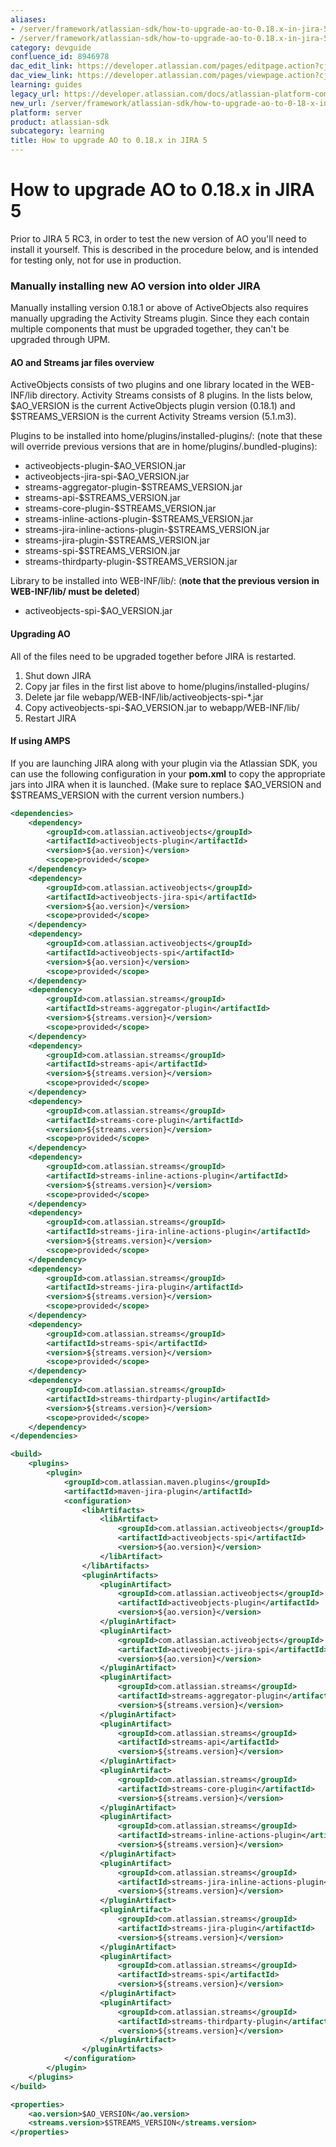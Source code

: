 ```yaml
---
aliases:
- /server/framework/atlassian-sdk/how-to-upgrade-ao-to-0.18.x-in-jira-5-8946978.html
- /server/framework/atlassian-sdk/how-to-upgrade-ao-to-0.18.x-in-jira-5-8946978.md
category: devguide
confluence_id: 8946978
dac_edit_link: https://developer.atlassian.com/pages/editpage.action?cjm=wozere&pageId=8946978
dac_view_link: https://developer.atlassian.com/pages/viewpage.action?cjm=wozere&pageId=8946978
learning: guides
legacy_url: https://developer.atlassian.com/docs/atlassian-platform-common-components/active-objects/ao-0-18-x-upgrade-guide/how-to-upgrade-ao-to-0-18-x-in-jira-5
new_url: /server/framework/atlassian-sdk/how-to-upgrade-ao-to-0-18-x-in-jira-5
platform: server
product: atlassian-sdk
subcategory: learning
title: How to upgrade AO to 0.18.x in JIRA 5
---
```

# How to upgrade AO to 0.18.x in JIRA 5

Prior to JIRA 5 RC3, in order to test the new version of AO you'll need to install it yourself. This is described in the procedure below, and is intended for testing only, not for use in production.

### Manually installing new AO version into older JIRA

Manually installing version 0.18.1 or above of ActiveObjects also requires manually upgrading the Activity Streams plugin. Since they each contain multiple components that must be upgraded together, they can't be upgraded through UPM.

#### AO and Streams jar files overview

ActiveObjects consists of two plugins and one library located in the WEB-INF/lib directory. Activity Streams consists of 8 plugins. In the lists below, $AO\_VERSION is the current ActiveObjects plugin version (0.18.1) and $STREAMS\_VERSION is the current Activity Streams version (5.1.m3).

Plugins to be installed into home/plugins/installed-plugins/: (note that these will override previous versions that are in home/plugins/.bundled-plugins):

-   activeobjects-plugin-$AO\_VERSION.jar
-   activeobjects-jira-spi-$AO\_VERSION.jar
-   streams-aggregator-plugin-$STREAMS\_VERSION.jar
-   streams-api-$STREAMS\_VERSION.jar
-   streams-core-plugin-$STREAMS\_VERSION.jar
-   streams-inline-actions-plugin-$STREAMS\_VERSION.jar
-   streams-jira-inline-actions-plugin-$STREAMS\_VERSION.jar
-   streams-jira-plugin-$STREAMS\_VERSION.jar
-   streams-spi-$STREAMS\_VERSION.jar
-   streams-thirdparty-plugin-$STREAMS\_VERSION.jar

Library to be installed into WEB-INF/lib/: (**note that the previous version in WEB-INF/lib/ must be deleted**)

-   activeobjects-spi-$AO\_VERSION.jar

#### Upgrading AO

All of the files need to be upgraded together before JIRA is restarted.

1.  Shut down JIRA
2.  Copy jar files in the first list above to home/plugins/installed-plugins/
3.  Delete jar file webapp/WEB-INF/lib/activeobjects-spi-\*.jar
4.  Copy activeobjects-spi-$AO\_VERSION.jar to webapp/WEB-INF/lib/
5.  Restart JIRA

#### If using AMPS

If you are launching JIRA along with your plugin via the Atlassian SDK, you can use the following configuration in your **pom.xml** to copy the appropriate jars into JIRA when it is launched. (Make sure to replace $AO\_VERSION and $STREAMS\_VERSION with the current version numbers.)

``` xml
<dependencies>
    <dependency>
        <groupId>com.atlassian.activeobjects</groupId>
        <artifactId>activeobjects-plugin</artifactId>
        <version>${ao.version}</version>
        <scope>provided</scope>
    </dependency>
    <dependency>
        <groupId>com.atlassian.activeobjects</groupId>
        <artifactId>activeobjects-jira-spi</artifactId>
        <version>${ao.version}</version>
        <scope>provided</scope>
    </dependency>
    <dependency>
        <groupId>com.atlassian.activeobjects</groupId>
        <artifactId>activeobjects-spi</artifactId>
        <version>${ao.version}</version>
        <scope>provided</scope>
    </dependency>
    <dependency>
        <groupId>com.atlassian.streams</groupId>
        <artifactId>streams-aggregator-plugin</artifactId>
        <version>${streams.version}</version>
        <scope>provided</scope>
    </dependency>
    <dependency>
        <groupId>com.atlassian.streams</groupId>
        <artifactId>streams-api</artifactId>
        <version>${streams.version}</version>
        <scope>provided</scope>
    </dependency>
    <dependency>
        <groupId>com.atlassian.streams</groupId>
        <artifactId>streams-core-plugin</artifactId>
        <version>${streams.version}</version>
        <scope>provided</scope>
    </dependency>
    <dependency>
        <groupId>com.atlassian.streams</groupId>
        <artifactId>streams-inline-actions-plugin</artifactId>
        <version>${streams.version}</version>
        <scope>provided</scope>
    </dependency>
    <dependency>
        <groupId>com.atlassian.streams</groupId>
        <artifactId>streams-jira-inline-actions-plugin</artifactId>
        <version>${streams.version}</version>
        <scope>provided</scope>
    </dependency>
    <dependency>
        <groupId>com.atlassian.streams</groupId>
        <artifactId>streams-jira-plugin</artifactId>
        <version>${streams.version}</version>
        <scope>provided</scope>
    </dependency>
    <dependency>
        <groupId>com.atlassian.streams</groupId>
        <artifactId>streams-spi</artifactId>
        <version>${streams.version}</version>
        <scope>provided</scope>
    </dependency>
    <dependency>
        <groupId>com.atlassian.streams</groupId>
        <artifactId>streams-thirdparty-plugin</artifactId>
        <version>${streams.version}</version>
        <scope>provided</scope>
    </dependency>
</dependencies>

<build>
    <plugins>
        <plugin>
            <groupId>com.atlassian.maven.plugins</groupId>
            <artifactId>maven-jira-plugin</artifactId>
            <configuration>
                <libArtifacts>
                    <libArtifact>
                        <groupId>com.atlassian.activeobjects</groupId>
                        <artifactId>activeobjects-spi</artifactId>
                        <version>${ao.version}</version>
                    </libArtifact>
                </libArtifacts>
                <pluginArtifacts>
                    <pluginArtifact>
                        <groupId>com.atlassian.activeobjects</groupId>
                        <artifactId>activeobjects-plugin</artifactId>
                        <version>${ao.version}</version>
                    </pluginArtifact>
                    <pluginArtifact>
                        <groupId>com.atlassian.activeobjects</groupId>
                        <artifactId>activeobjects-jira-spi</artifactId>
                        <version>${ao.version}</version>
                    </pluginArtifact>
                    <pluginArtifact>
                        <groupId>com.atlassian.streams</groupId>
                        <artifactId>streams-aggregator-plugin</artifactId>
                        <version>${streams.version}</version>
                    </pluginArtifact>
                    <pluginArtifact>
                        <groupId>com.atlassian.streams</groupId>
                        <artifactId>streams-api</artifactId>
                        <version>${streams.version}</version>
                    </pluginArtifact>
                    <pluginArtifact>
                        <groupId>com.atlassian.streams</groupId>
                        <artifactId>streams-core-plugin</artifactId>
                        <version>${streams.version}</version>
                    </pluginArtifact>
                    <pluginArtifact>
                        <groupId>com.atlassian.streams</groupId>
                        <artifactId>streams-inline-actions-plugin</artifactId>
                        <version>${streams.version}</version>
                    </pluginArtifact>
                    <pluginArtifact>
                        <groupId>com.atlassian.streams</groupId>
                        <artifactId>streams-jira-inline-actions-plugin</artifactId>
                        <version>${streams.version}</version>
                    </pluginArtifact>
                    <pluginArtifact>
                        <groupId>com.atlassian.streams</groupId>
                        <artifactId>streams-jira-plugin</artifactId>
                        <version>${streams.version}</version>
                    </pluginArtifact>
                    <pluginArtifact>
                        <groupId>com.atlassian.streams</groupId>
                        <artifactId>streams-spi</artifactId>
                        <version>${streams.version}</version>
                    </pluginArtifact>
                    <pluginArtifact>
                        <groupId>com.atlassian.streams</groupId>
                        <artifactId>streams-thirdparty-plugin</artifactId>
                        <version>${streams.version}</version>
                    </pluginArtifact>
                </pluginArtifacts>
            </configuration>
        </plugin>
    </plugins>
</build>

<properties>
    <ao.version>$AO_VERSION</ao.version>
    <streams.version>$STREAMS_VERSION</streams.version>
</properties>
```


























































































































































































































































































































































































































































































































































































































































